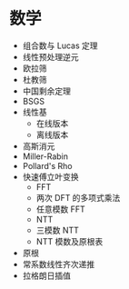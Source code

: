 # 数学

* 组合数与 Lucas 定理
* 线性预处理逆元
* 欧拉筛
* 杜教筛
* 中国剩余定理
* BSGS
* 线性基
  * 在线版本
  * 离线版本
* 高斯消元
* Miller-Rabin
* Pollard's Rho
* 快速傅立叶变换
  * FFT
  * 两次 DFT 的多项式乘法
  * 任意模数 FFT
  * NTT
  * 三模数 NTT
  * NTT 模数及原根表
* 原根
* 常系数线性齐次递推
* 拉格朗日插值
